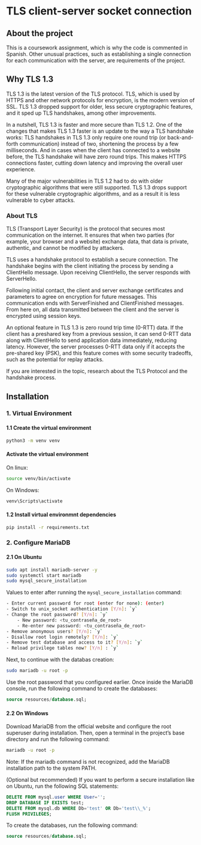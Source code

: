 # TLS client-server socket connection

## About the project

This is a coursework assignment, which is why the code is commented in Spanish. Other unusual practices, such as establishing a single connection for each communication with the server, are requirements of the project.

## Why TLS 1.3

TLS 1.3 is the latest version of the TLS protocol. TLS, which is used by HTTPS and other network protocols for encryption, is the modern version of SSL. TLS 1.3 dropped support for older, less secure cryptographic features, and it sped up TLS handshakes, among other improvements.

In a nutshell, TLS 1.3 is faster and more secure than TLS 1.2. One of the changes that makes TLS 1.3 faster is an update to the way a TLS handshake works: TLS handshakes in TLS 1.3 only require one round trip (or back-and-forth communication) instead of two, shortening the process by a few milliseconds. And in cases when the client has connected to a website before, the TLS handshake will have zero round trips. This makes HTTPS connections faster, cutting down latency and improving the overall user experience.

Many of the major vulnerabilities in TLS 1.2 had to do with older cryptographic algorithms that were still supported. TLS 1.3 drops support for these vulnerable cryptographic algorithms, and as a result it is less vulnerable to cyber attacks.

### About TLS

TLS (Transport Layer Security) is the protocol that secures most communication on the internet. It ensures that when two parties (for example, your browser and a website) exchange data, that data is private, authentic, and cannot be modified by attackers.

TLS uses a handshake protocol to establish a secure connection. The handshake begins with the client initiating the process by sending a ClientHello message. Upon receiving ClientHello, the server responds with ServerHello.

Following initial contact, the client and server exchange certificates and parameters to agree on encryption for future messages. This communication ends with ServerFinished and ClientFinished messages. From here on, all data transmitted between the client and the server is encrypted using session keys.

An optional feature in TLS 1.3 is zero round trip time (0-RTT) data. If the client has a preshared key from a previous session, it can send 0-RTT data along with ClientHello to send application data immediately, reducing latency. However, the server processes 0-RTT data only if it accepts the pre-shared key (PSK), and this feature comes with some security tradeoffs, such as the potential for replay attacks.

If you are interested in the topic, research about the TLS Protocol and the handshake process.

## Installation

### 1. Virtual Environment
#### 1.1 Create the virtual environment
```bash
python3 -m venv venv
```
#### Activate the virtual environment
On linux: 
```bash
source venv/bin/activate  
```
On Windows: 

```bash
venv\Scripts\activate
```

#### 1.2 Install virtual environmnt dependencies
```bash
pip install -r requirements.txt
```

### 2. Configure MariaDB
#### 2.1 On Ubuntu
```bash
sudo apt install mariadb-server -y
sudo systemctl start mariadb
sudo mysql_secure_installation
```
Values to enter after running the `mysql_secure_installation` command:
```bash
- Enter current password for root (enter for none): (enter)
- Switch to unix_socket authentication [Y/n]: `y`
- Change the root password? [Y/n]: `y`
    - New password: <tu_contraseña_de_root>
    - Re-enter new password: <tu_contraseña_de_root>
- Remove anonymous users? [Y/n]: `y`
- Disallow root login remotely? [Y/n]: `y` 
- Remove test database and access to it? [Y/n]: `y`
- Reload privilege tables now? [Y/n] : `y`
```
Next, to continue with the databas creation:
```bash
sudo mariadb -u root -p
```
Use the root password that you configured earlier. Once inside the MariaDB console, run the following command to create the databases:
```sql
source resources/database.sql;
```

#### 2.2 On Windows
Download MariaDB from the official website and configure the root superuser during installation. Then, open a terminal in the project’s base directory and run the following command:
```bash
mariadb -u root -p
```
Note: If the mariadb command is not recognized, add the MariaDB installation path to the system PATH.

(Optional but recommended) If you want to perform a secure installation like on Ubuntu, run the following SQL statements:
```sql
DELETE FROM mysql.user WHERE User='';
DROP DATABASE IF EXISTS test;
DELETE FROM mysql.db WHERE Db='test' OR Db='test\\_%';
FLUSH PRIVILEGES;
```	
To create the databases, run the following command:
```sql
source resources/database.sql;
```
